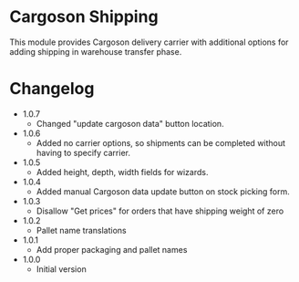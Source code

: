 Cargoson Shipping
=================

This module provides Cargoson delivery carrier with additional
options for adding shipping in warehouse transfer phase.


Changelog
=========

- 1.0.7
    - Changed "update cargoson data" button location.
- 1.0.6
    - Added no carrier options, so shipments can be completed without having to specify carrier.
- 1.0.5
    - Added height, depth, width fields for wizards.
- 1.0.4
    - Added manual Cargoson data update button on stock picking form.
- 1.0.3
    - Disallow "Get prices" for orders that have shipping weight of zero
- 1.0.2
    - Pallet name translations
- 1.0.1
    - Add proper packaging and pallet names
- 1.0.0
    - Initial version

